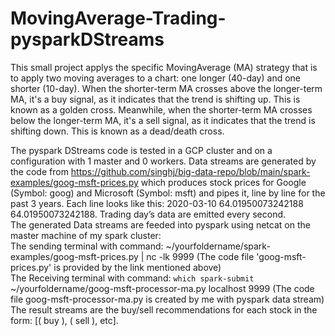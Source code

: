 # MovingAverage-Trading-pysparkDStreams
This small project applys the specific MovingAverage (MA) strategy that is to apply two moving averages to a chart: one longer (40-day) and one shorter (10-day). When the shorter-term MA crosses above the longer-term MA, it's a buy signal, as it indicates that the trend is shifting up. This is known as a golden cross. Meanwhile, when the shorter-term MA crosses below the longer-term MA, it's a sell signal, as it indicates that the trend is shifting down. This is known as a dead/death cross.

The pyspark DStreams code is tested in a GCP cluster and on a configuration with 1 master and 0 workers.
Data streams are generated by the code from https://github.com/singhj/big-data-repo/blob/main/spark-examples/goog-msft-prices.py which produces stock prices for Google (Symbol: goog) and Microsoft (Symbol: msft) and pipes it, line by line for the past 3 years. Each line looks like this: 2020-03-10 64.01950073242188 64.01950073242188. Trading day’s data are emitted every second.\
The generated Data streams are feeded into pyspark using netcat on the master machine of my spark cluster:\
The sending terminal with command: ~/yourfoldername/spark-examples/goog-msft-prices.py | nc -lk 9999 (The code file 'goog-msft-prices.py' is provided by the link mentioned above)\
The Receiving terminal with command: `which spark-submit` ~/yourfoldername/goog-msft-processor-ma.py localhost 9999 (The code file goog-msft-processor-ma.py is created by me with pyspark data stream)\
The result streams are the buy/sell recommendations for each stock in the form: [( <date> buy <symbol>), ( <date> sell <symbol>), etc].
